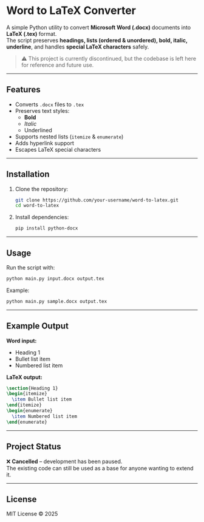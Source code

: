 # Word to LaTeX Converter

A simple Python utility to convert **Microsoft Word (.docx)** documents into **LaTeX (.tex)** format.  
The script preserves **headings, lists (ordered & unordered), bold, italic, underline**, and handles **special LaTeX characters** safely.

> ⚠️ This project is currently discontinued, but the codebase is left here for reference and future use.

---

## Features
- Converts `.docx` files to `.tex`
- Preserves text styles:
  - **Bold**
  - *Italic*
  - Underlined
- Supports nested lists (`itemize` & `enumerate`)
- Adds hyperlink support
- Escapes LaTeX special characters

---

## Installation

1. Clone the repository:
   ```bash
   git clone https://github.com/your-username/word-to-latex.git
   cd word-to-latex
   ```

2. Install dependencies:
   ```bash
   pip install python-docx
   ```

---

## Usage

Run the script with:
```bash
python main.py input.docx output.tex
```

Example:
```bash
python main.py sample.docx output.tex
```

---

## Example Output

**Word input:**
- Heading 1
- Bullet list item
- Numbered list item

**LaTeX output:**
```latex
\section{Heading 1}
\begin{itemize}
  \item Bullet list item
\end{itemize}
\begin{enumerate}
  \item Numbered list item
\end{enumerate}
```

---

## Project Status

❌ **Cancelled** – development has been paused.  
The existing code can still be used as a base for anyone wanting to extend it.

---

## License
MIT License © 2025
